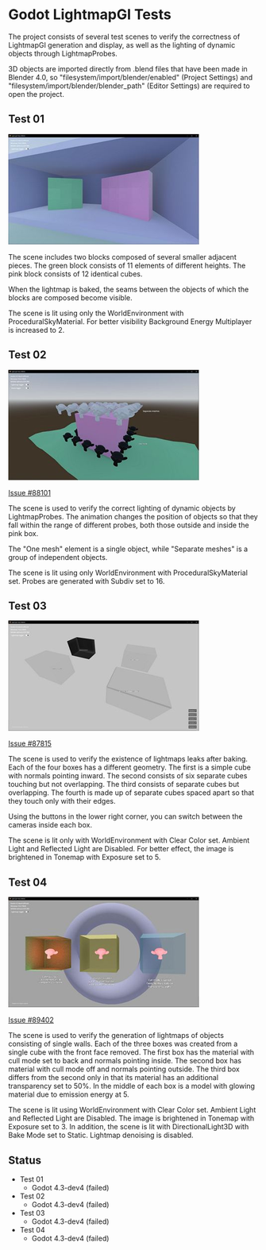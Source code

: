 # Godot LightmapGI Tests

The project consists of several test scenes to verify the correctness of LightmapGI generation and display, as well as the lighting of dynamic objects through LightmapProbes.

3D objects are imported directly from .blend files that have been made in Blender 4.0, so "filesystem/import/blender/enabled" (Project Settings) and "filesystem/import/blender/blender_path" (Editor Settings) are required to open the project.

## Test 01

![](https://raw.githubusercontent.com/patwork/Godot-LightmapGI-Tests/master/scenes/test01/screen.jpg)

The scene includes two blocks composed of several smaller adjacent pieces. The green block consists of 11 elements of different heights. The pink block consists of 12 identical cubes.

When the lightmap is baked, the seams between the objects of which the blocks are composed become visible.

The scene is lit using only the WorldEnvironment with ProceduralSkyMaterial. For better visibility Background Energy Multiplayer is increased to 2.


## Test 02

![](https://raw.githubusercontent.com/patwork/Godot-LightmapGI-Tests/master/scenes/test02/screen.jpg)

[Issue #88101](https://github.com/godotengine/godot/issues/88101)

The scene is used to verify the correct lighting of dynamic objects by LightmapProbes. The animation changes the position of objects so that they fall within the range of different probes, both those outside and inside the pink box.

The "One mesh" element is a single object, while "Separate meshes" is a group of independent objects.

The scene is lit using only WorldEnvironment with ProceduralSkyMaterial set. Probes are generated with Subdiv set to 16.


## Test 03

![](https://raw.githubusercontent.com/patwork/Godot-LightmapGI-Tests/master/scenes/test03/screen.jpg)

[Issue #87815](https://github.com/godotengine/godot/issues/87815)

The scene is used to verify the existence of lightmaps leaks after baking. Each of the four boxes has a different geometry. The first is a simple cube with normals pointing inward. The second consists of six separate cubes touching but not overlapping. The third consists of separate cubes but overlapping. The fourth is made up of separate cubes spaced apart so that they touch only with their edges.

Using the buttons in the lower right corner, you can switch between the cameras inside each box.

The scene is lit only with WorldEnvironment with Clear Color set. Ambient Light and Reflected Light are Disabled. For better effect, the image is brightened in Tonemap with Exposure set to 5.


## Test 04

![](https://raw.githubusercontent.com/patwork/Godot-LightmapGI-Tests/master/scenes/test04/screen.jpg)

[Issue #89402](https://github.com/godotengine/godot/issues/89402)

The scene is used to verify the generation of lightmaps of objects consisting of single walls. Each of the three boxes was created from a single cube with the front face removed. The first box has the material with cull mode set to back and normals pointing inside. The second box has material with cull mode off and normals pointing outside. The third box differs from the second only in that its material has an additional transparency set to 50%. In the middle of each box is a model with glowing material due to emission energy at 5.

The scene is lit using WorldEnvironment with Clear Color set. Ambient Light and Reflected Light are Disabled. The image is brightened in Tonemap with Exposure set to 3. In addition, the scene is lit with DirectionalLight3D with Bake Mode set to Static. Lightmap denoising is disabled.


## Status
- Test 01
  - Godot 4.3-dev4 (failed)
- Test 02
  - Godot 4.3-dev4 (failed)
- Test 03
  - Godot 4.3-dev4 (failed)
- Test 04
  - Godot 4.3-dev4 (failed)

